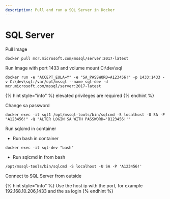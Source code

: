 ```yaml
---
description: Pull and run a SQL Server in Docker
---
```


# SQL Server

Pull Image

```text
docker pull mcr.microsoft.com/mssql/server:2017-latest
```

Run Image with port 1433 and volume mount C:\dev\sql

```
docker run -e "ACCEPT_EULA=Y" -e "SA_PASSWORD=A123456!" -p 1433:1433 -v C:\dev\sql:/var/opt/mssql --name sql-dev -d mcr.microsoft.com/mssql/server:2017-latest
```

{% hint style="info" %}
elevated privileges are required
{% endhint %}

Change sa password

```text
docker exec -it sql1 /opt/mssql-tools/bin/sqlcmd -S localhost -U SA -P "A123456!" -Q "ALTER LOGIN SA WITH PASSWORD='B123456!'"
```

Run sqlcmd in container

* Run bash in container

```
docker exec -it sql-dev "bash"
```

* Run sqlcmd in from bash

```text
/opt/mssql-tools/bin/sqlcmd -S localhost -U SA -P 'A123456!'
```

Connect to SQL Server from outside

{% hint style="info" %}
Use the host ip with the port, for example 192.168.10.206,1433 and the sa login
{% endhint %}

